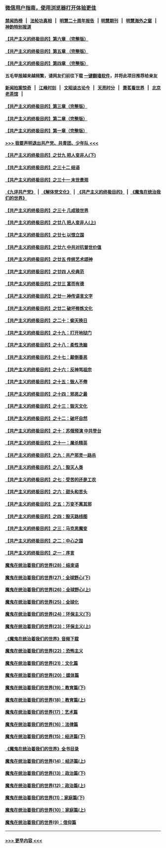 ### [微信用户指南，使用浏览器打开体验更佳](https://github.com/gfw-breaker/banned-news1/blob/master/indexes/wechat-guide.md?t=0)
#### [禁闻热榜](热点新闻.md?t=0)  &nbsp;&nbsp;|&nbsp;&nbsp; [法轮功真相](https://github.com/gfw-breaker/truth/blob/master/README.md?t=0) &nbsp;&nbsp;|&nbsp;&nbsp; [明慧二十周年报告](https://github.com/gfw-breaker/mh-reports/blob/master/README.md?t=0) &nbsp;&nbsp;|&nbsp;&nbsp;[明慧期刊](https://github.com/gfw-breaker/mh-qikan) &nbsp;&nbsp;|&nbsp;&nbsp; [明慧海外之窗](https://github.com/gfw-breaker/mh-news/blob/master/README.md?t=0) &nbsp;&nbsp;|&nbsp;&nbsp; [神韵特别报道](https://github.com/gfw-breaker/mh-news/blob/master/shenyun.md?t=0)
#### [【共产主义的终极目的】第六章 （完整版）](../pages/nsc422/n11428913.md?t=02060233) 
#### [【共产主义的终极目的】第五章 （完整版）](../pages/nsc422/n11428912.md?t=02060233) 
#### [【共产主义的终极目的】第四章 （完整版）](../pages/nsc422/n11428907.md?t=02060233) 
#### 五毛举报越来越频繁，请网友们前往下载 [一键翻墙软件](https://github.com/gfw-breaker/ssr-accounts)，并将此项目推荐给亲友
#### [新闻拍案惊奇](https://github.com/gfw-breaker/banned-news1/blob/master/pages/link4.md) &nbsp;&nbsp;|&nbsp;&nbsp; [江峰时刻](https://github.com/gfw-breaker/banned-news1/blob/master/pages/link4.md) &nbsp;&nbsp;|&nbsp;&nbsp; [文昭谈古论今](https://github.com/gfw-breaker/banned-news1/blob/master/pages/link4.md) &nbsp;&nbsp;|&nbsp;&nbsp; [天亮时分](https://github.com/gfw-breaker/banned-news1/blob/master/pages/link4.md) &nbsp;&nbsp;|&nbsp;&nbsp; [萧茗看世界](https://github.com/gfw-breaker/banned-news1/blob/master/pages/link4.md) &nbsp;&nbsp;|&nbsp;&nbsp; [北京老茶馆](https://github.com/gfw-breaker/banned-news1/blob/master/pages/link4.md) &nbsp;&nbsp;|&nbsp;&nbsp; 
#### [【共产主义的终极目的】第三章（完整版）](../pages/nsc422/n11428848.md?t=02060233) 
#### [【共产主义的终极目的】第二章（完整版）](../pages/nsc422/n11428831.md?t=02060233) 
#### [【共产主义的终极目的】第一章（完整版）](../pages/nsc422/n11417651.md?t=02060233) 
#### [>>> 我要声明退出共产党、共青团、少年队 <<<](https://github.com/begood0513/goodnews/blob/master/quit/letter.md) 
#### [【共产主义的终极目的】之廿九 把人变非人(下)](../pages/nsc422/n11344140.md?t=02060233) 
#### [【共产主义的终极目的】之三十二 结语](../pages/nsc422/n11360535.md?t=02060233) 
#### [【共产主义的终极目的】之三十一 末世景观](../pages/nsc422/n11351129.md?t=02060233) 
#### [《九评共产党》](https://github.com/begood0513/9ping.md/blob/master/README.md) &nbsp;|&nbsp; [《解体党文化》](../../../../jtdwh.md/blob/master/README.md)  &nbsp;|&nbsp; [《共产主义的终极目的》](../../../../gczydzjmd.md/blob/master/README.md) &nbsp;|&nbsp; [《魔鬼在统治我们的世界》](../../../../mgztzwmdsj.md/blob/master/README.md) 
#### [【共产主义的终极目的】之三十 几成狼世界](../pages/nsc422/n11348280.md?t=02060233) 
#### [【共产主义的终极目的】之廿八 把人变非人(上)](../pages/nsc422/n11340492.md?t=02060233) 
#### [【共产主义的终极目的】之廿七 以恨立国](../pages/nsc422/n11336944.md?t=02060233) 
#### [【共产主义的终极目的】之廿六 中共对抗普世价值](../pages/nsc422/n11324785.md?t=02060233) 
#### [【共产主义的终极目的】之廿五 传统艺术颂神](../pages/nsc422/n11296396.md?t=02060233) 
#### [【共产主义的终极目的】之廿四 人伦典范](../pages/nsc422/n11296397.md?t=02060233) 
#### [【共产主义的终极目的】之廿三 富而有德](../pages/nsc422/n11283598.md?t=02060233) 
#### [【共产主义的终极目的】之廿一 神传语言文字](../pages/nsc422/n11263265.md?t=02060233) 
#### [【共产主义的终极目的】之廿二 破坏修炼文化](../pages/nsc422/n11245728.md?t=02060233) 
#### [【共产主义的终极目的】之二十：偷天换日](../pages/nsc422/n11238846.md?t=02060233) 
#### [【共产主义的终极目的】之十九：打开地狱门](../pages/nsc422/n11206376.md?t=02060233) 
#### [【共产主义的终极目的】之十八：柔性洗脑](../pages/nsc422/n11199994.md?t=02060233) 
#### [【共产主义的终极目的】之十七：颠倒善恶](../pages/nsc422/n11179782.md?t=02060233) 
#### [【共产主义的终极目的】之十六：反神骂祖宗](../pages/nsc422/n11166798.md?t=02060233) 
#### [【共产主义的终极目的】之十五：毁人不倦](../pages/nsc422/n11166792.md?t=02060233) 
#### [【共产主义的终极目的】之十四：邪恶之最](../pages/nsc422/n11150249.md?t=02060233) 
#### [【共产主义的终极目的】之十三：毁灭文化](../pages/nsc422/n11135227.md?t=02060233) 
#### [【共产主义的终极目的】之十二：破坏自然](../pages/nsc422/n11135214.md?t=02060233) 
#### [【共产主义的终极目的】之十：苏俄预演 中共登台](../pages/nsc422/n11118424.md?t=02060233) 
#### [【共产主义的终极目的】之十一：屠杀精英](../pages/nsc422/n11118442.md?t=02060233) 
#### [【共产主义的终极目的】之九：共产邪灵一路杀](../pages/nsc422/n11114139.md?t=02060233) 
#### [【共产主义的终极目的】之八：毁灭人类](../pages/nsc422/n11108503.md?t=02060233) 
#### [【共产主义的终极目的】之七：受苦的还是工农](../pages/nsc422/n11101809.md?t=02060233) 
#### [【共产主义的终极目的】之六：甜头和苦头](../pages/nsc422/n11096971.md?t=02060233) 
#### [【共产主义的终极目的】之五：万变不离其邪](../pages/nsc422/n11091285.md?t=02060233) 
#### [【共产主义的终极目的】之四：毁灭路线图](../pages/nsc422/n11086284.md?t=02060233) 
#### [【共产主义的终极目的】之三：马克思魔变](../pages/nsc422/n11061941.md?t=02060233) 
#### [【共产主义的终极目的】之二：中心之国](../pages/nsc422/n11047728.md?t=02060233) 
#### [【共产主义的终极目的】之一：序言](../pages/nsc422/n11086077.md?t=02060233) 
#### [魔鬼在统治着我们的世界(28)：结束语](../pages/nsc422/n10936246.md?t=02060233) 
#### [魔鬼在统治着我们的世界(27)：全球野心(下)](../pages/nsc422/n10928319.md?t=02060233) 
#### [魔鬼在统治着我们的世界(26)：全球野心(上)](../pages/nsc422/n10900318.md?t=02060233) 
#### [魔鬼在统治着我们的世界(25)：全球化](../pages/nsc422/n10788205.md?t=02060233) 
#### [魔鬼在统治着我们的世界(24)：环保主义(下)](../pages/nsc422/n10695307.md?t=02060233) 
#### [魔鬼在统治着我们的世界(23)：环保主义(上)](../pages/nsc422/n10688613.md?t=02060233) 
#### [《魔鬼在统治着我们的世界》音频下载](../pages/nsc422/n10635553.md?t=02060233) 
#### [魔鬼在统治着我们的世界(22)：恐怖主义](../pages/nsc422/n10614727.md?t=02060233) 
#### [魔鬼在统治着我们的世界(21)：文化篇](../pages/nsc422/n10597706.md?t=02060233) 
#### [魔鬼在统治着我们的世界(20)：媒体篇](../pages/nsc422/n10586579.md?t=02060233) 
#### [魔鬼在统治着我们的世界(19)：教育篇(下)](../pages/nsc422/n10564808.md?t=02060233) 
#### [魔鬼在统治着我们的世界(18)：教育篇(上)](../pages/nsc422/n10526970.md?t=02060233) 
#### [魔鬼在统治着我们的世界(17)：艺术篇](../pages/nsc422/n10499093.md?t=02060233) 
#### [魔鬼在统治着我们的世界(16)：法律篇](../pages/nsc422/n10485969.md?t=02060233) 
#### [魔鬼在统治着我们的世界(15)：经济篇(下)](../pages/nsc422/n10469975.md?t=02060233) 
#### [《魔鬼在统治着我们的世界》全书目录](../pages/nsc422/n10464261.md?t=02060233) 
#### [魔鬼在统治着我们的世界(14)：经济篇(上)](../pages/nsc422/n10457370.md?t=02060233) 
#### [魔鬼在统治着我们的世界(13)：政治篇(下)](../pages/nsc422/n10448270.md?t=02060233) 
#### [魔鬼在统治着我们的世界(12)：政治篇(上)](../pages/nsc422/n10444576.md?t=02060233) 
#### [魔鬼在统治着我们的世界(11)：家庭篇(下)](../pages/nsc422/n10440961.md?t=02060233) 
#### [魔鬼在统治着我们的世界(10)：家庭篇(上)](../pages/nsc422/n10435448.md?t=02060233) 
#### [魔鬼在统治着我们的世界(9)：信仰篇](../pages/nsc422/n10432159.md?t=02060233) 

----
#### [ >>> 更早内容 <<< ](../indexes/nsc422-earlier.md)
